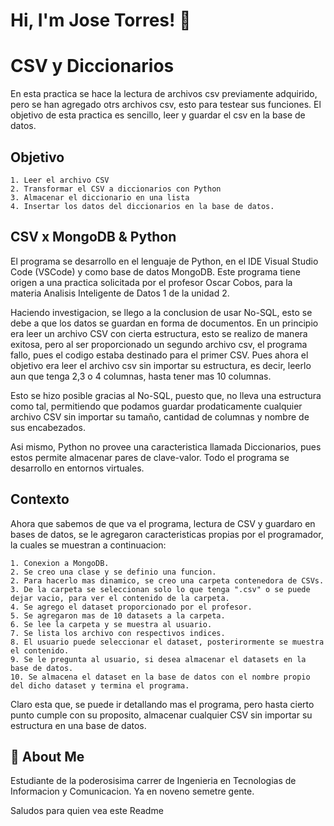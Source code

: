 
# Hi, I'm Jose Torres! 👋
# CSV y Diccionarios
En esta practica se hace la lectura de archivos csv previamente adquirido, pero se han agregado otrs archivos csv, esto para testear sus funciones. El objetivo de esta practica es sencillo, leer y guardar el csv en la base de datos.

## Objetivo
    1. Leer el archivo CSV
    2. Transformar el CSV a diccionarios con Python
    3. Almacenar el diccionario en una lista
    4. Insertar los datos del diccionarios en la base de datos.

## CSV x MongoDB & Python
El programa se desarrollo en el lenguaje de Python, en el IDE Visual Studio Code (VSCode) y como base de datos MongoDB. Este programa tiene origen a una practica solicitada por el profesor Oscar Cobos, para la materia Analisis Inteligente de Datos 1 de la unidad 2.

Haciendo investigacion, se llego a la conclusion de usar No-SQL, esto se debe a que los datos se guardan en forma de documentos. En un principio era leer un archivo CSV con cierta estructura, esto se realizo de manera exitosa, pero al ser proporcionado un segundo archivo csv, el programa fallo, pues el codigo estaba destinado para el primer CSV. Pues ahora el objetivo era leer el archivo csv sin importar su estructura, es decir, leerlo aun que tenga 2,3 o 4 columnas, hasta tener mas 10 columnas.

Esto se hizo posible gracias al No-SQL, puesto que, no lleva una estructura como tal, permitiendo que podamos guardar prodaticamente cualquier archivo CSV sin importar su tamaño, cantidad de columnas y nombre de sus encabezados.

Asi mismo, Python no provee una caracteristica llamada Diccionarios, pues estos permite almacenar pares de clave-valor. Todo el programa se desarrollo en entornos virtuales.

## Contexto
Ahora que sabemos de que va el programa, lectura de CSV y guardaro en bases de datos, se le agregaron caracteristicas propias por el programador, la cuales se muestran a continuacion:

    1. Conexion a MongoDB.
    2. Se creo una clase y se definio una funcion.
    2. Para hacerlo mas dinamico, se creo una carpeta contenedora de CSVs.
    3. De la carpeta se seleccionan solo lo que tenga ".csv" o se puede dejar vacio, para ver el contenido de la carpeta.
    4. Se agrego el dataset proporcionado por el profesor.
    5. Se agregaron mas de 10 datasets a la carpeta.
    6. Se lee la carpeta y se muestra al usuario.
    7. Se lista los archivo con respectivos indices.
    8. El usuario puede seleccionar el dataset, posterirormente se muestra el contenido.
    9. Se le pregunta al usuario, si desea almacenar el datasets en la base de datos.
    10. Se almacena el dataset en la base de datos con el nombre propio del dicho dataset y termina el programa.

Claro esta que, se puede ir detallando mas el programa, pero hasta cierto punto cumple con su proposito, almacenar cualquier CSV sin importar su estructura en una base de datos.
## 🚀 About Me
Estudiante de la poderosisima carrer de Ingenieria en Tecnologias de Informacion y Comunicacion. Ya en noveno semetre gente.

Saludos para quien vea este Readme